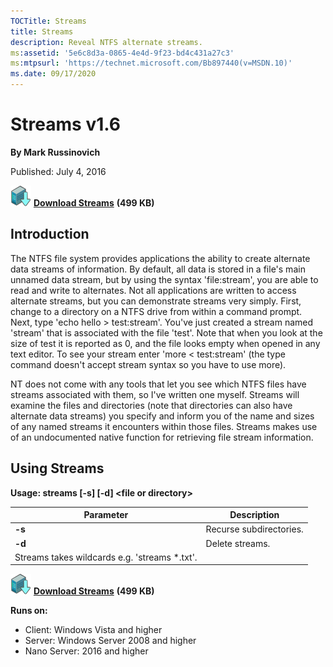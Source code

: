 ```yaml
--- 
TOCTitle: Streams
title: Streams
description: Reveal NTFS alternate streams.
ms:assetid: '5e6c8d3a-0865-4e4d-9f23-bd4c431a27c3'
ms:mtpsurl: 'https://technet.microsoft.com/Bb897440(v=MSDN.10)'
ms.date: 09/17/2020
---
```


Streams v1.6
============

**By Mark Russinovich**

Published: July 4, 2016

[![Download](media/shared/Download_sm.png)](https://download.sysinternals.com/files/Streams.zip) [**Download Streams**](https://download.sysinternals.com/files/Streams.zip) **(499 KB)**


## Introduction

The NTFS file system provides applications the ability to create
alternate data streams of information. By default, all data is stored in
a file's main unnamed data stream, but by using the syntax
'file:stream', you are able to read and write to alternates. Not all
applications are written to access alternate streams, but you can
demonstrate streams very simply. First, change to a directory on a NTFS
drive from within a command prompt. Next, type 'echo hello &gt;
test:stream'. You've just created a stream named 'stream' that is
associated with the file 'test'. Note that when you look at the size of
test it is reported as 0, and the file looks empty when opened in any
text editor. To see your stream enter 'more &lt; test:stream' (the type
command doesn't accept stream syntax so you have to use more).

NT does not come with any tools that let you see which NTFS files have
streams associated with them, so I've written one myself. Streams will
examine the files and directories (note that directories can also have
alternate data streams) you specify and inform you of the name and sizes
of any named streams it encounters within those files. Streams makes use
of an undocumented native function for retrieving file stream
information.



## Using Streams

**Usage: streams \[-s\] \[-d\] &lt;file or directory&gt;**


|                         Parameter                         |       Description       |
|-----------------------------------------------------------|-------------------------|
|                          **-s**                           | Recurse subdirectories. |
|                          **-d**                           |     Delete streams.     |
|            Streams takes wildcards e.g. 'streams \*.txt'. |                         |

[![Download](media/shared/Download_sm.png)](https://download.sysinternals.com/files/Streams.zip) [**Download Streams**](https://download.sysinternals.com/files/Streams.zip) **(499 KB)**

**Runs on:**

-   Client: Windows Vista and higher
-   Server: Windows Server 2008 and higher
-   Nano Server: 2016 and higher
